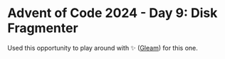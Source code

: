 # Advent of Code 2024 - Day 9: Disk Fragmenter

Used this opportunity to play around with ✨ ([Gleam](https://gleam.run)) for this one.
